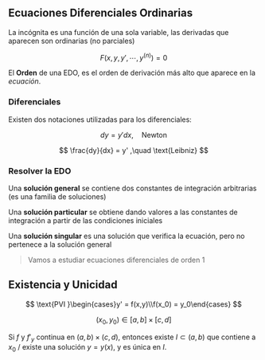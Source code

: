 ## Ecuaciones Diferenciales Ordinarias

La incógnita es una función de una sola variable, las derivadas que aparecen son ordinarias (no parciales)

$$
F(x,y,y',\cdots,y^{(n)}) = 0
$$

El **Orden** de una EDO, es el orden de derivación más alto que aparece en la *ecuación*.

### Diferenciales

Existen dos notaciones utilizadas para los diferenciales:

$$
dy = y'dx,\quad\text{Newton}
$$

$$
\frac{dy}{dx} = y' ,\quad \text{Leibniz}
$$

### Resolver la EDO

Una **solución general** se contiene dos constantes de integración arbitrarias (es una familia de soluciones)

Una **solución particular** se obtiene dando valores a las constantes de integración a partir de las condiciones iniciales

Una **solución singular** es una solución que verifica la ecuación, pero no pertenece a la solución general

> Vamos a estudiar ecuaciones diferenciales de orden $1$

## Existencia y Unicidad

$$
\text{PVI }\begin{cases}y' = f(x,y)\\f(x_0) = y_0\end{cases}
$$

$$
(x_0,y_0) \in [a,b]\times[c,d]
$$

Si $f$ y $f'_y$ continua en $(a,b)\times(c,d)$, entonces existe $I \subset (a,b)$ que contiene a $x_0$ / existe una solución $y = y(x)$, y es única en $I$.
